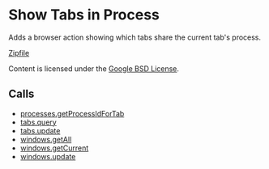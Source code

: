 
Show Tabs in Process
=======

Adds a browser action showing which tabs share the current tab's process.

[Zipfile](http://developer.chrome.com/extensions/examples/api/processes/show_tabs.zip)

Content is licensed under the [Google BSD License](http://code.google.com/google_bsd_license.html).

Calls
-----

* [processes.getProcessIdForTab](https://developer.chrome.com/extensions/processes#method-getProcessIdForTab)
* [tabs.query](https://developer.chrome.com/extensions/tabs#method-query)
* [tabs.update](https://developer.chrome.com/extensions/tabs#method-update)
* [windows.getAll](https://developer.chrome.com/extensions/windows#method-getAll)
* [windows.getCurrent](https://developer.chrome.com/extensions/windows#method-getCurrent)
* [windows.update](https://developer.chrome.com/extensions/windows#method-update)